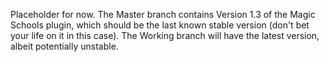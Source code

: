 Placeholder for now.  The Master branch contains Version 1.3 of the Magic Schools plugin, which should be the last known stable version (don't bet your life on it in this case).  The Working branch will have the latest version, albeit potentially unstable.
